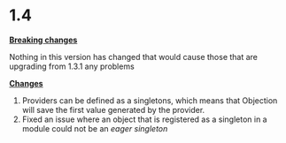 # 1.4

**[Breaking changes](#breaking-changes)**

Nothing in this version has changed that would cause those that are upgrading from 1.3.1 any problems

**[Changes](#changes)**

1. Providers can be defined as a singletons, which means that Objection will save the first value generated by the provider.
2. Fixed an issue where an object that is registered as a singleton in a module could not be an _eager singleton_
